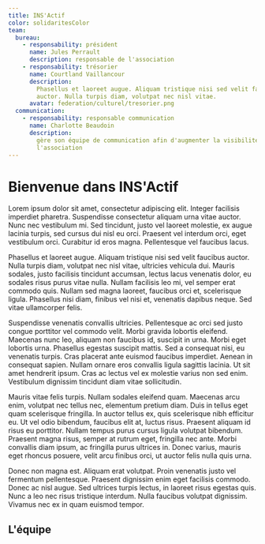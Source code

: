 ```yaml
---
title: INS'Actif
color: solidaritesColor
team:
  bureau:
    - responsability: président
      name: Jules Perrault
      description: responsable de l'association
    - responsability: trésorier
      name: Courtland Vaillancour
      description:
        Phasellus et laoreet augue. Aliquam tristique nisi sed velit faucibus
        auctor. Nulla turpis diam, volutpat nec nisl vitae.
      avatar: federation/culturel/tresorier.png
  communication:
    - responsability: responsable communication
      name: Charlotte Beaudoin
      description:
        gère son équipe de communication afin d'augmenter la visibilité de
        l'association
---
```


# Bienvenue dans INS'Actif

Lorem ipsum dolor sit amet, consectetur adipiscing elit. Integer facilisis
imperdiet pharetra. Suspendisse consectetur aliquam urna vitae auctor. Nunc nec
vestibulum mi. Sed tincidunt, justo vel laoreet molestie, ex augue lacinia
turpis, sed cursus dui nisl eu orci. Praesent vel interdum orci, eget vestibulum
orci. Curabitur id eros magna. Pellentesque vel faucibus lacus.

Phasellus et laoreet augue. Aliquam tristique nisi sed velit faucibus auctor.
Nulla turpis diam, volutpat nec nisl vitae, ultricies vehicula dui. Mauris
sodales, justo facilisis tincidunt accumsan, lectus lacus venenatis dolor, eu
sodales risus purus vitae nulla. Nullam facilisis leo mi, vel semper erat
commodo quis. Nullam sed magna laoreet, faucibus orci et, scelerisque ligula.
Phasellus nisi diam, finibus vel nisi et, venenatis dapibus neque. Sed vitae
ullamcorper felis.

Suspendisse venenatis convallis ultricies. Pellentesque ac orci sed justo congue
porttitor vel commodo velit. Morbi gravida lobortis eleifend. Maecenas nunc leo,
aliquam non faucibus id, suscipit in urna. Morbi eget lobortis urna. Phasellus
egestas suscipit mattis. Sed a consequat nisi, eu venenatis turpis. Cras
placerat ante euismod faucibus imperdiet. Aenean in consequat sapien. Nullam
ornare eros convallis ligula sagittis lacinia. Ut sit amet hendrerit ipsum. Cras
ac lectus vel ex molestie varius non sed enim. Vestibulum dignissim tincidunt
diam vitae sollicitudin.

Mauris vitae felis turpis. Nullam sodales eleifend quam. Maecenas arcu enim,
volutpat nec tellus nec, elementum pretium diam. Duis in tellus eget quam
scelerisque fringilla. In auctor tellus ex, quis scelerisque nibh efficitur eu.
Ut vel odio bibendum, faucibus elit at, luctus risus. Praesent aliquam id risus
eu porttitor. Nullam tempus purus cursus ligula volutpat bibendum. Praesent
magna risus, semper at rutrum eget, fringilla nec ante. Morbi convallis diam
ipsum, ac fringilla purus ultrices in. Donec varius, mauris eget rhoncus
posuere, velit arcu finibus orci, ut auctor felis nulla quis urna.

Donec non magna est. Aliquam erat volutpat. Proin venenatis justo vel fermentum
pellentesque. Praesent dignissim enim eget facilisis commodo. Donec ac nisl
augue. Sed ultrices turpis lectus, in laoreet risus egestas quis. Nunc a leo nec
risus tristique interdum. Nulla faucibus volutpat dignissim. Vivamus nec ex in
quam euismod tempor.

## L'équipe

<team :team="team" :color="color"></team>
